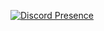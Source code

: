 [![Discord Presence](https://lanyard.cnrad.dev/api/:id)](https://discord.com/users/:953364309101117480)
